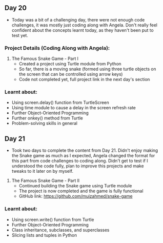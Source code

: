 ## Day 20 
* Today was a bit of a challenging day, there were not enough code challenges, it was mostly just coding along with Angela. Don't really feel confident about the concepts learnt today, as they haven't been put to test yet.
### Project Details (Coding Along with Angela):
1. The Famous Snake Game - Part I
   * Created a project using Turtle module from Python
   * So far, there is a moving snake (formed using three turtle objects on the screen that can be controlled using arrow keys)
   * Code not completed yet, full project link in the next day's section
### Learnt about:
* Using screen.delay() function from TurtleScreen
* Using time module to cause a delay in the screen refresh rate
* Further Object-Oriented Programming
* Further onkey() method from Turtle
* Problem-solving skills in general

## Day 21
* Took two days to complete the content from Day 21. Didn't enjoy making the Snake game as much as I expected, Angela changed the format for this part from code challenges to coding along. Didn't get to test if I understood the code fully, plan to improve this projects and make tweaks to it later on by myself.
1. The Famous Snake Game - Part II
   * Continued building the Snake game using Turtle module
   * The project is now completed and the game is fully functional
   * GitHub link: https://github.com/muizahmed/snake-game
### Learnt about:
* Using screen.write() function from Turtle
* Further Object-Oriented Programming
* Class inheritance, subclasses, and superclasses
* Slicing lists and tuples in Python
